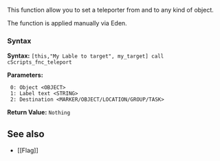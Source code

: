 <img align="right" width="0" height="0" src="">This function allow you to set a teleporter from and to any kind of object.

The function is applied manually via Eden.

### Syntax
**Syntax:** `[this,"My Lable to target", my_target] call cScripts_fnc_teleport`

**Parameters:**
```
 0: Object <OBJECT>
 1: Label text <STRING>
 2: Destination <MARKER/OBJECT/LOCATION/GROUP/TASK>
```

**Return Value:** ```Nothing```

## See also
* [[Flag]]